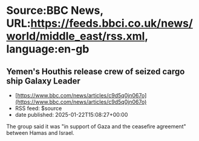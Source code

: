 # Source:BBC News, URL:https://feeds.bbci.co.uk/news/world/middle_east/rss.xml, language:en-gb

## Yemen's Houthis release crew of seized cargo ship Galaxy Leader
 - [https://www.bbc.com/news/articles/c9d5q0jn067o](https://www.bbc.com/news/articles/c9d5q0jn067o)
 - RSS feed: $source
 - date published: 2025-01-22T15:08:27+00:00

The group said it was "in support of Gaza and the ceasefire agreement" between Hamas and Israel.

